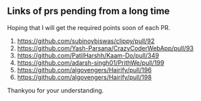 ## Links of prs pending from a long time 
Hoping that I will get the required points soon of each PR. 

1. https://github.com/subinoybiswas/clippy/pull/92
2. https://github.com/Yash-Parsana/CrazyCoderWebApp/pull/93
3. https://github.com/PatilHarshh/Kaam-Do/pull/349
4. https://github.com/adarsh-singh01/PrithWe/pull/199
5. https://github.com/algovengers/Hairify/pull/196
6. https://github.com/algovengers/Hairify/pull/198

Thankyou for your understanding.
